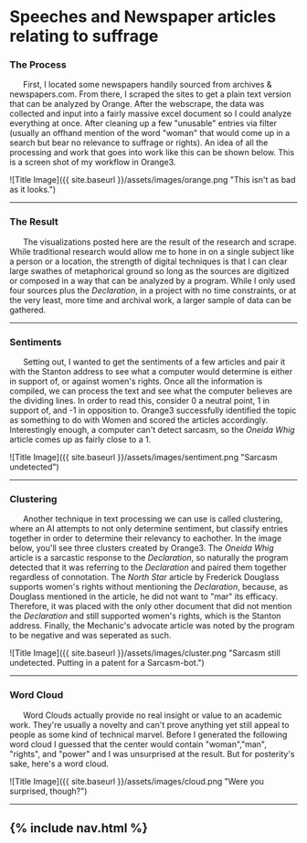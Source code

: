 # Speeches and Newspaper articles relating to suffrage
### The Process
&nbsp;&nbsp;&nbsp;&nbsp;&nbsp;&nbsp;First, I located some newspapers handily sourced from archives & newspapers.com. From there, I scraped the sites to get a plain text version that can be analyzed by Orange. After the webscrape, the data was collected and input into a fairly massive excel document so I could analyze everything at once. After cleaning up a few "unusable" entries via filter (usually an offhand mention of the word "woman" that would come up in a search but bear no relevance to suffrage or rights). An idea of all the processing and work that goes into work like this can be shown below. This is a screen shot of my workflow in Orange3.

![Title Image]({{ site.baseurl }}/assets/images/orange.png "This isn't as bad as it looks.")

---

### The Result
&nbsp;&nbsp;&nbsp;&nbsp;&nbsp;&nbsp;The visualizations posted here are the result of the research and scrape. While traditional research would allow me to hone in on a single subject like a person or a location, the strength of digital techniques is that I can clear large swathes of metaphorical ground so long as the sources are digitized or composed in a way that can be analyzed by a program. While I only used four sources plus the *Declaration*, in a project with no time constraints, or at the very least, more time and archival work, a larger sample of data can be gathered.

---

### Sentiments
&nbsp;&nbsp;&nbsp;&nbsp;&nbsp;&nbsp;Setting out, I wanted to get the sentiments of a few articles and pair it with the Stanton address to see what a computer would determine is either in support of, or against women's rights. Once all the information is compiled, we can process the text and see what the computer believes are the dividing lines. In order to read this, consider 0 a neutral point, 1 in support of, and -1 in opposition to. Orange3 successfully identified the topic as something to do with Women and scored the articles accordingly. Interestingly enough, a computer can't detect sarcasm, so the *Oneida Whig* article comes up as fairly close to a 1.

![Title Image]({{ site.baseurl }}/assets/images/sentiment.png "Sarcasm undetected")

---

### Clustering
&nbsp;&nbsp;&nbsp;&nbsp;&nbsp;&nbsp;Another technique in text processing we can use is called clustering, where an AI attempts to not only determine sentiment, but classify entries together in order to determine their relevancy to eachother. In the image below, you'll see three clusters created by Orange3. The *Oneida Whig* article is a sarcastic response to the *Declaration*, so naturally the program detected that it was referring to the *Declaration* and paired them together regardless of connotation. The *North Star* article by Frederick Douglass supports women's rights without mentioning the *Declaration*, because, as Douglass mentioned in the article, he did not want to "mar" its efficacy. Therefore, it was placed with the only other document that did not mention the *Declaration* and still supported women's rights, which is the Stanton address. Finally, the Mechanic's advocate article was noted by the program to be negative and was seperated as such.

![Title Image]({{ site.baseurl }}/assets/images/cluster.png "Sarcasm still undetected. Putting in a patent for a Sarcasm-bot.")

---

### Word Cloud
&nbsp;&nbsp;&nbsp;&nbsp;&nbsp;&nbsp;Word Clouds actually provide no real insight or value to an academic work. They're usually a novelty and can't prove anything yet still appeal to people as some kind of technical marvel. Before I generated the following word cloud I guessed that the center would contain "woman","man", "rights", and "power" and I was unsurprised at the result. But for posterity's sake, here's a word cloud.

![Title Image]({{ site.baseurl }}/assets/images/cloud.png "Were you surprised, though?")




---
{% include nav.html %}
---
